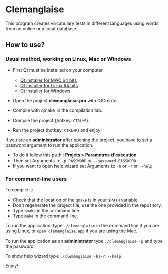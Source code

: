 # Clemanglaise

This program creates vocabulary tests in different languages using words from an online or a local database.

## How to use?

### Usual method, working on Linux, Mac or Windows

  * First Qt must be installed on your computer. 

    * [Qt installer for MAC 64 bits](http://download.qt-project.org/official_releases/online_installers/qt-mac-opensource-1.4.0-x86_64-online.dmg "download link for Mac") 
    * [Qt installer for Linux 64 bits](http://download.qt-project.org/official_releases/online_installers/qt-linux-opensource-1.4.0-x86_64-online.run "download link for Linux") 
    * [Qt installer for Windows](http://download.qt-project.org/official_releases/online_installers/qt-windows-opensource-1.4.0-x86-online.exe "Qt installer for Windows")

  * Open the project **clemanglaise.pro** with QtCreator.
  * Compile with qmake in the compilation tab.
  * Compile the project (hotkey: `CTRL+B`).
  * Run the project (hotkey: `CTRL+R`) and enjoy!

If you are an **administrator** after opening the project, you have to set a password argument
to run the application.

  * To do it follow this path : **Projets > Paramètres d'exécution**
  * Then set Arguments to `-p PASSWORD` or `--password PASSWORD`
  * If you want to open help wizard set Arguments to `-h` or `-?` or `--help`	

### For command-line users

To compile it:

  * Check that the location of the `qmake` is in your `$PATH` variable.
  * Don't regenerate the project file, use the one provided in the repository.
  * Type `qmake` in the command line.
  * Type `make` in the command line.

To run the application, type `./clemanglaise` in the command line if you are using Linux, or `open clemanglaise.app` if you are using the Mac.

To run the application as an **administrator** type `./clemanglaise -p` and type the
password.

To show help wizard type `./clemanglaise -h|-?|--help`

Enjoy!
